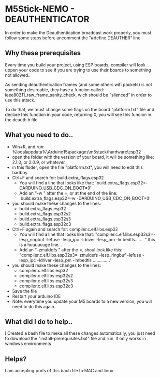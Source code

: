 # M5Stick-NEMO - DEAUTHENTICATOR
In order to make the Deauthentication broadcast work properly, you must follow some steps before uncomment the "#define DEAUTHER" line


## Why these prerequisites
Every time you build your project, using ESP boards, compiler will look uppon your code to see if you are trying to use their boards to something not allowed..

As sending deauthentication frames (and some others wifi packets) is not something desireable, they have a funcion called: ieee80211_raw_frame_sanity_check, wich should be "silenced" in order to use this attack.

To do that, we must change some flags on the board "platform.txt" file and declare this function in your code, returning 0, you will see this funcion in the deauth.h file


## What you need to do..
* Win+R, and run: %localappdata%\Arduino15\packages\m5stack\hardware\esp32
* open the folder with the version of your board, it will be something like: 2.1.0, or 2.0.9, or whatever
* in this floder, open the file "platform.txt", you will need to edit this badboy.
* Ctrl+F and search for: build.extra_flags.esp32
  - You will find a line that looks like that:  'build.extra_flags.esp32=-DARDUINO_USB_CDC_ON_BOOT=0'
  - Add an "-w " after the =, or at the end of the line: 'build.extra_flags.esp32=-w -DARDUINO_USB_CDC_ON_BOOT=0'
* you should make these changes to the lines:
  - build.extra_flags.esp32
  - build.extra_flags.esp32s2
  - build.extra_flags.esp32s3
  - build.extra_flags.esp32c3
* Ctrl+F again and search for: compiler.c.elf.libs.esp32
  - You will find a line that looks like that: "compiler.c.elf.libs.esp32s3=-lesp_ringbuf -lefuse -lesp_ipc -ldriver -lesp_pm -lmbedtls....... " this is a huuuuuuge line...
  - Add an "-zmuldefs " after the =, shoul look like this: "compiler.c.elf.libs.esp32s3=-zmuldefs -lesp_ringbuf -lefuse -lesp_ipc -ldriver -lesp_pm -lmbedtls .............."
* you should make these changes to the lines:
  - compiler.c.elf.libs.esp32
  - compiler.c.elf.libs.esp32s2
  - compiler.c.elf.libs.esp32s3
  - compiler.c.elf.libs.esp32c3
* Save the file
* Restart your arduino IDE
* Note: everytime you update your M5 boards to a new version, you will need to do this again..


## What did I do to help..
I Created a bash file to meka all these changes automatically, you just need to download the "install-prerequisites.bat" file and run.
It only works in windows environments


## Helps?
I am accepting ports of this bach file to MAC and linux.

